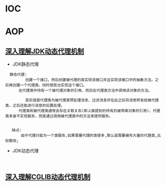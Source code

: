 # IOC

# AOP
## [深入理解JDK动态代理机制](https://www.jianshu.com/p/471c80a7e831)
 - JDK静态代理
```
  静态代理:
         创建一个接口，然后创建被代理的类实现该接口并且实现该接口中的抽象方法。之后再创建一个代理类，同时使其也实现这个接口。
      在代理类中持有一个被代理对象的引用，而后在代理类方法中调用该对象的方法。

         其实就是代理类为被代理类预处理消息、过滤消息并在此之后将消息转发给被代理类，之后还能进行消息的后置处理。
      代理类和被代理类通常会存在关联关系(即上面提到的持有的被带离对象的引用)，代理类本身不实现服务，而是通过调用被代理类中的方法来提供服务。


   缺点:
       由于代理只能为一个类服务,如果需要代理的类很多,那么就需要编写大量的代理类,比较繁琐;
```
 - JDK动态代理
```
  
```
## [深入理解CGLIB动态代理机制](https://www.jianshu.com/p/9a61af393e41)